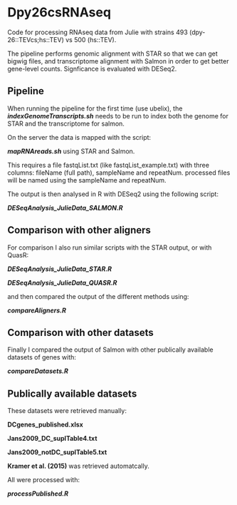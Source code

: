 # Dpy26csRNAseq

Code for processing RNAseq data from Julie with strains 493 (dpy-26::TEVcs;hs::TEV) vs 500 (hs::TEV).

The pipeline performs genomic alignment with STAR so that we can get bigwig files, and transcriptome alignment with Salmon in order to get better gene-level counts. Signficance is evaluated with DESeq2.

## Pipeline

When running the pipeline for the first time (use ubelix), the _**indexGenomeTranscripts.sh**_ needs to be run to index both the genome for STAR and the transcriptome for salmon.

On the server the data is mapped with the script:

_**mapRNAreads.sh**_ using STAR and Salmon. 

This requires a file fastqList.txt (like fastqList_example.txt) with three columns: fileName (full path), sampleName and repeatNum. processed files will be named using the sampleName and repeatNum.

The output is then analysed in R with DESeq2 using the following script:

**_DESeqAnalysis_JulieData_SALMON.R_**

## Comparison with other aligners

For comparison I also run similar scripts with the STAR output, or with QuasR:

**_DESeqAnalysis_JulieData_STAR.R_**

**_DESeqAnalysis_JulieData_QUASR.R_**

and then compared the output of the different methods using:

_**compareAligners.R**_

## Comparison with other datasets

Finally I compared the output of Salmon with other publically available datasets of genes with:

_**compareDatasets.R**_



## Publically available datasets

These datasets were retrieved manually:

**DCgenes_published.xlsx** 

**Jans2009_DC_suplTable4.txt**

**Jans2009_notDC_suplTable5.txt** 

**Kramer et al. (2015)** was retrieved automatcally.

All were processed with:

_**processPublished.R**_

